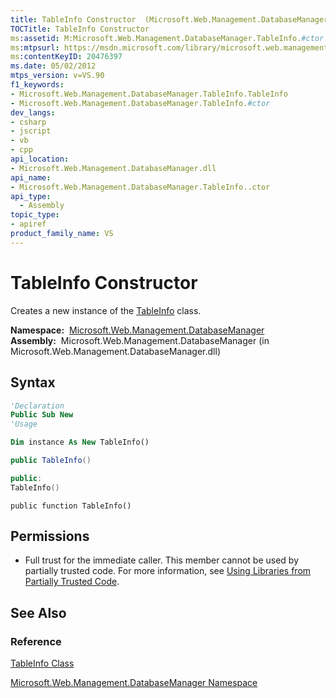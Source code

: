 ```yaml
---
title: TableInfo Constructor  (Microsoft.Web.Management.DatabaseManager)
TOCTitle: TableInfo Constructor
ms:assetid: M:Microsoft.Web.Management.DatabaseManager.TableInfo.#ctor
ms:mtpsurl: https://msdn.microsoft.com/library/microsoft.web.management.databasemanager.tableinfo.tableinfo(v=VS.90)
ms:contentKeyID: 20476397
ms.date: 05/02/2012
mtps_version: v=VS.90
f1_keywords:
- Microsoft.Web.Management.DatabaseManager.TableInfo.TableInfo
- Microsoft.Web.Management.DatabaseManager.TableInfo.#ctor
dev_langs:
- csharp
- jscript
- vb
- cpp
api_location:
- Microsoft.Web.Management.DatabaseManager.dll
api_name:
- Microsoft.Web.Management.DatabaseManager.TableInfo..ctor
api_type:
  - Assembly
topic_type:
- apiref
product_family_name: VS
---
```


# TableInfo Constructor

Creates a new instance of the [TableInfo](tableinfo-class-microsoft-web-management-databasemanager.md) class.

**Namespace:**  [Microsoft.Web.Management.DatabaseManager](microsoft-web-management-databasemanager-namespace.md)  
**Assembly:**  Microsoft.Web.Management.DatabaseManager (in Microsoft.Web.Management.DatabaseManager.dll)

## Syntax

```vb
'Declaration
Public Sub New
'Usage

Dim instance As New TableInfo()
```

```csharp
public TableInfo()
```

```cpp
public:
TableInfo()
```

```jscript
public function TableInfo()
```

## Permissions

  - Full trust for the immediate caller. This member cannot be used by partially trusted code. For more information, see [Using Libraries from Partially Trusted Code](https://msdn.microsoft.com/library/8skskf63).

## See Also

### Reference

[TableInfo Class](tableinfo-class-microsoft-web-management-databasemanager.md)

[Microsoft.Web.Management.DatabaseManager Namespace](microsoft-web-management-databasemanager-namespace.md)
